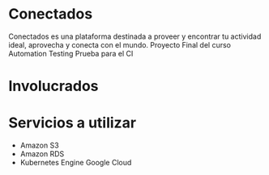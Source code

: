 # Conectados
Conectados es una plataforma destinada a proveer y encontrar tu actividad ideal, aprovecha y conecta con el mundo.
Proyecto Final del curso Automation Testing
Prueba para el CI

# Involucrados

# Servicios a utilizar
* Amazon S3
* Amazon RDS
* Kubernetes Engine Google Cloud
# 
